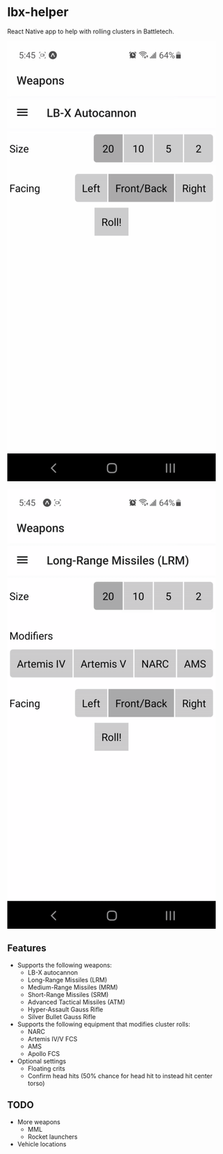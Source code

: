 # lbx-helper

React Native app to help with rolling clusters in Battletech.

![lbx](./lbx.gif)

![lrm](./lrm.gif)

## Features

* Supports the following weapons:
    * LB-X autocannon
    * Long-Range Missiles (LRM)
    * Medium-Range Missiles (MRM)
    * Short-Range Missiles (SRM)
    * Advanced Tactical Missiles (ATM)
    * Hyper-Assault Gauss Rifle
    * Silver Bullet Gauss Rifle
* Supports the following equipment that modifies cluster rolls:
    * NARC
    * Artemis IV/V FCS
    * AMS
    * Apollo FCS
* Optional settings
    * Floating crits
    * Confirm head hits (50% chance for head hit to instead hit center torso)

## TODO

* More weapons
    * MML
    * Rocket launchers
* Vehicle locations

